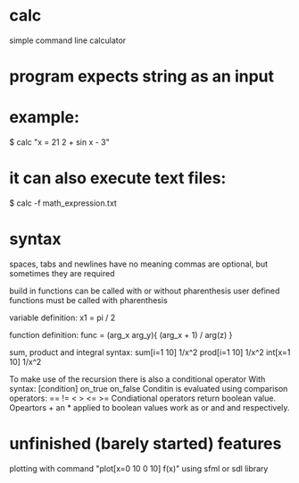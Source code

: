 # calc
simple command line calculator


# program expects string as an input
# example:
$ calc "x = 21   2 + sin x - 3"
# it can also execute text files:
$ calc -f math_expression.txt

# syntax
spaces, tabs and newlines have no meaning
commas are optional, but sometimes they are required

build in functions can be called with or without pharenthesis
user defined functions must be called with pharenthesis

variable definition:
  x1 = pi / 2
 
function definition:
  func = (arg_x arg_y){ (arg_x + 1) / arg(z) }
  
sum, product and integral syntax:
  sum[i=1 10] 1/x^2
  prod[i=1 10] 1/x^2
  int[x=1 10] 1/x^2

To make use of the recursion there is also a conditional operator
With syntax: [condition] on_true on_false
Conditin is evaluated using comparison operators: == != < > <= >=
Condiational operators return boolean value.
Opeartors + an * applied to boolean values work as or and and respectively.



# unfinished (barely started) features
plotting with command "plot[x=0 10 0 10] f(x)" using sfml or sdl library
